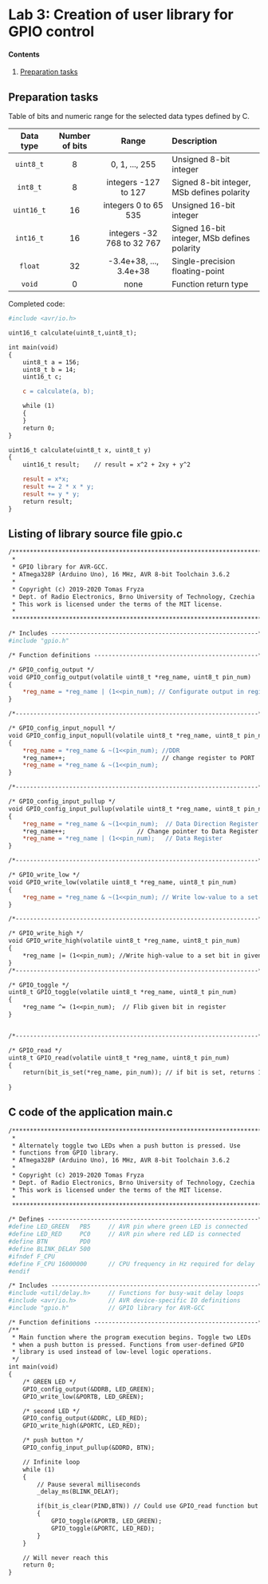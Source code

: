 # Lab 3: Creation of user library for GPIO control

#### Contents

1. [Preparation tasks](#Preparation-tasks)


## Preparation tasks

Table of bits and numeric range for the selected data types defined by C.

| **Data type** | **Number of bits** | **Range** | **Description** |
| :-: | :-: | :-: | :-- | 
| `uint8_t`  | 8 | 0, 1, ..., 255 | Unsigned 8-bit integer |
| `int8_t`   | 8 | integers -127 to 127 | Signed 8-bit integer, MSb defines polarity |
| `uint16_t` | 16 | integers 0 to 65 535 | Unsigned 16-bit integer |
| `int16_t`  | 16 | integers -32 768 to 32 767 | Signed 16-bit integer, MSb defines polarity |
| `float`    | 32 | -3.4e+38, ..., 3.4e+38 | Single-precision floating-point |
| `void`     | 0 | none | Function return type |

Completed code:

```makefile
#include <avr/io.h>

uint16_t calculate(uint8_t,uint8_t);

int main(void)
{
    uint8_t a = 156;
    uint8_t b = 14;
    uint16_t c;

    c = calculate(a, b);

    while (1)
    {
    }
    return 0;
}

uint16_t calculate(uint8_t x, uint8_t y)
{
    uint16_t result;    // result = x^2 + 2xy + y^2

    result = x*x;
    result += 2 * x * y;
	result += y * y;
    return result;
}

```

## Listing of library source file gpio.c

```makefile	
/***********************************************************************
 * 
 * GPIO library for AVR-GCC.
 * ATmega328P (Arduino Uno), 16 MHz, AVR 8-bit Toolchain 3.6.2
 *
 * Copyright (c) 2019-2020 Tomas Fryza
 * Dept. of Radio Electronics, Brno University of Technology, Czechia
 * This work is licensed under the terms of the MIT license.
 *
 **********************************************************************/

/* Includes ----------------------------------------------------------*/
#include "gpio.h"

/* Function definitions ----------------------------------------------*/

/* GPIO_config_output */
void GPIO_config_output(volatile uint8_t *reg_name, uint8_t pin_num)
{
    *reg_name = *reg_name | (1<<pin_num); // Configurate output in register on given pin
}

/*--------------------------------------------------------------------*/

/* GPIO_config_input_nopull */
void GPIO_config_input_nopull(volatile uint8_t *reg_name, uint8_t pin_num)
{
	*reg_name = *reg_name & ~(1<<pin_num); //DDR
	*reg_name++;						   // change register to PORT
	*reg_name = *reg_name & ~(1<<pin_num);
}

/*--------------------------------------------------------------------*/

/* GPIO_config_input_pullup */
void GPIO_config_input_pullup(volatile uint8_t *reg_name, uint8_t pin_num)
{
    *reg_name = *reg_name & ~(1<<pin_num);  // Data Direction Register
    *reg_name++;                    // Change pointer to Data Register
    *reg_name = *reg_name | (1<<pin_num);   // Data Register
}

/*--------------------------------------------------------------------*/

/* GPIO_write_low */
void GPIO_write_low(volatile uint8_t *reg_name, uint8_t pin_num)
{
    *reg_name = *reg_name & ~(1<<pin_num); // Write low-value to a set bit in given register
}

/*--------------------------------------------------------------------*/

/* GPIO_write_high */
void GPIO_write_high(volatile uint8_t *reg_name, uint8_t pin_num)
{
	*reg_name |= (1<<pin_num); //Write high-value to a set bit in given register
}
/*--------------------------------------------------------------------*/

/* GPIO_toggle */
uint8_t GPIO_toggle(volatile uint8_t *reg_name, uint8_t pin_num)
{
	*reg_name ^= (1<<pin_num);  // Flib given bit in register
}


/*--------------------------------------------------------------------*/

/* GPIO_read */
uint8_t GPIO_read(volatile uint8_t *reg_name, uint8_t pin_num)
{
	return(bit_is_set(*reg_name, pin_num)); // if bit is set, returns 1, if not, returns 0
	
}
```

## C code of the application main.c

```makefile
/***********************************************************************
 * 
 * Alternately toggle two LEDs when a push button is pressed. Use 
 * functions from GPIO library.
 * ATmega328P (Arduino Uno), 16 MHz, AVR 8-bit Toolchain 3.6.2
 *
 * Copyright (c) 2019-2020 Tomas Fryza
 * Dept. of Radio Electronics, Brno University of Technology, Czechia
 * This work is licensed under the terms of the MIT license.
 * 
 **********************************************************************/

/* Defines -----------------------------------------------------------*/
#define LED_GREEN   PB5		// AVR pin where green LED is connected
#define LED_RED     PC0     // AVR pin where red LED is connected
#define BTN			PD0
#define BLINK_DELAY 500
#ifndef F_CPU
#define F_CPU 16000000      // CPU frequency in Hz required for delay
#endif

/* Includes ----------------------------------------------------------*/
#include <util/delay.h>     // Functions for busy-wait delay loops
#include <avr/io.h>         // AVR device-specific IO definitions
#include "gpio.h"           // GPIO library for AVR-GCC

/* Function definitions ----------------------------------------------*/
/**
 * Main function where the program execution begins. Toggle two LEDs 
 * when a push button is pressed. Functions from user-defined GPIO
 * library is used instead of low-level logic operations.
 */
int main(void)
{
    /* GREEN LED */
    GPIO_config_output(&DDRB, LED_GREEN);
    GPIO_write_low(&PORTB, LED_GREEN);

    /* second LED */
    GPIO_config_output(&DDRC, LED_RED);
    GPIO_write_high(&PORTC, LED_RED);

    /* push button */
    GPIO_config_input_pullup(&DDRD, BTN);

    // Infinite loop
    while (1)
    {
        // Pause several milliseconds
        _delay_ms(BLINK_DELAY);

		if(bit_is_clear(PIND,BTN)) // Could use GPIO_read function but it is quite unnecesary, this is less time consuming
		{
			GPIO_toggle(&PORTB, LED_GREEN);
			GPIO_toggle(&PORTC, LED_RED);
		}
    }

    // Will never reach this
    return 0;
}
```


